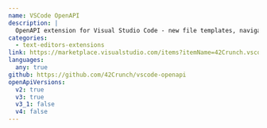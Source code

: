 ```yaml
---
name: VSCode OpenAPI
description: |
  OpenAPI extension for Visual Studio Code - new file templates, navigation, intellisense, code snippets.
categories:
  - text-editors-extensions
link: https://marketplace.visualstudio.com/items?itemName=42Crunch.vscode-openapi
languages:
  any: true
github: https://github.com/42Crunch/vscode-openapi
openApiVersions:
  v2: true
  v3: true
  v3_1: false
  v4: false
---
```

